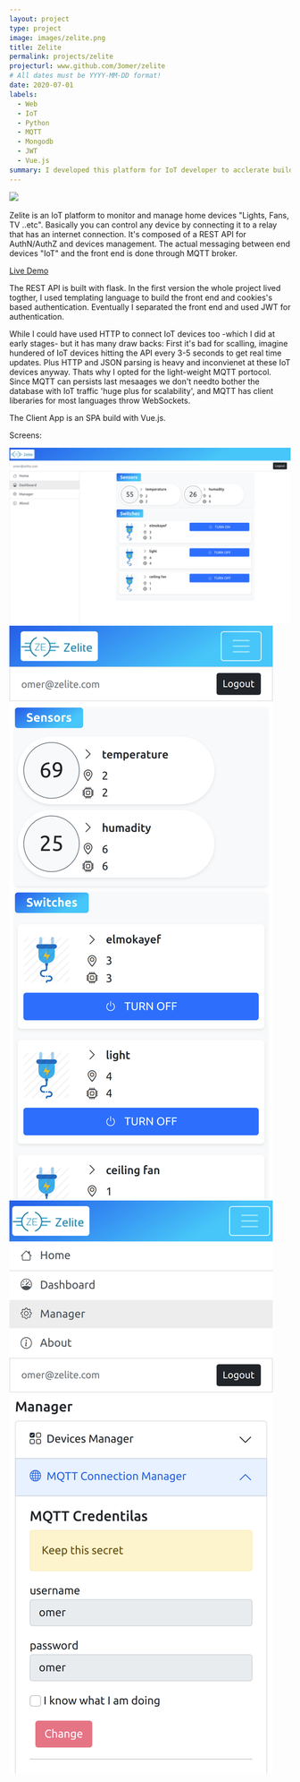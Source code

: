 ```yaml
---
layout: project
type: project
image: images/zelite.png
title: Zelite
permalink: projects/zelite
projecturl: www.github.com/3omer/zelite
# All dates must be YYYY-MM-DD format!
date: 2020-07-01
labels:
  - Web
  - IoT
  - Python
  - MQTT
  - Mongodb
  - JWT
  - Vue.js
summary: I developed this platform for IoT developer to acclerate building home autoamtion solutions.
---
```


<img class="ui image" src="{{ site.baseurl }}/images/zelite-arch.jpg">

Zelite is an IoT platform to monitor and manage home devices "Lights, Fans, TV ..etc". Basically you can control any device by connecting it to a relay that has an internet connection. It's composed of a REST API for AuthN/AuthZ and devices management. The actual messaging between end devices "IoT" and the front end is done through MQTT broker.

[Live Demo](https://3omer.github.io/zelite-client/)

The REST API is built with flask. In the first version the whole project lived togther, I used templating language to build the front end and cookies's based authentication. Eventually I separated the front end and used JWT for authentication.


While I could have used HTTP to connect IoT devices too -which I did at early stages- but it has many draw backs: First it's bad for scalling, imagine hundered of IoT devices hitting the API every 3-5 seconds to get real time updates. Plus HTTP and JSON parsing is heavy and inconvienet at these IoT devices anyway. Thats why I opted for the light-weight MQTT portocol. Since MQTT can persists last mesaages we don't needto bother the database with IoT traffic 'huge plus for scalability', and MQTT has client liberaries for most languages throw WebSockets.


The Client App is an SPA build with Vue.js.

Screens:

<div class="ui images">
  <img class="ui image" src="../images/zelite-1.png">
  <img class="ui image" src="../images/zelite-2.png">
  <img class="ui image" src="../images/zelite-3.png">
</div>




